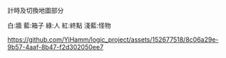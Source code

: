 計時及切換地圖部分

白:牆 藍:箱子 綠:人 紅:終點 淺藍:怪物

https://github.com/YiHamm/logic_project/assets/152677518/8c06a29e-9b57-4aaf-8b47-f2d302050ee7

